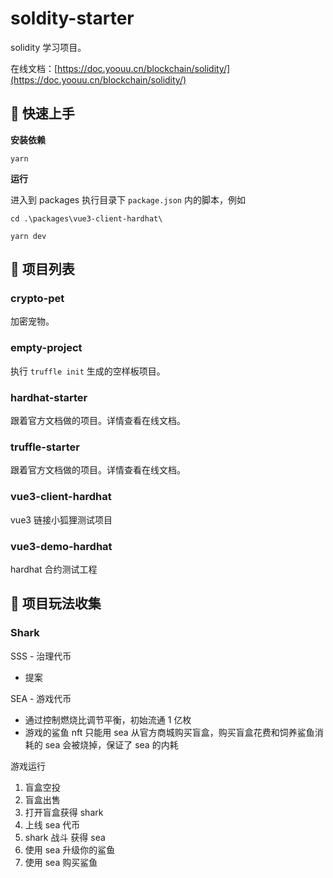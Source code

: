 # soldity-starter

solidity 学习项目。

在线文档：[https://doc.yoouu.cn/blockchain/solidity/](https://doc.yoouu.cn/blockchain/solidity/)



## 📌 快速上手

**安装依赖**

```shell
yarn
```

**运行**

进入到 packages 执行目录下 `package.json` 内的脚本，例如

```shell
cd .\packages\vue3-client-hardhat\

yarn dev
```

## 📌 项目列表

### crypto-pet

加密宠物。

### empty-project

执行 `truffle init` 生成的空样板项目。

### hardhat-starter

跟着官方文档做的项目。详情查看在线文档。

### truffle-starter

跟着官方文档做的项目。详情查看在线文档。

### vue3-client-hardhat

vue3 链接小狐狸测试项目

### vue3-demo-hardhat

hardhat 合约测试工程

## 📌 项目玩法收集

### Shark

SSS - 治理代币

- 提案

SEA - 游戏代币

- 通过控制燃烧比调节平衡，初始流通 1 亿枚
- 游戏的鲨鱼 nft 只能用 sea 从官方商城购买盲盒，购买盲盒花费和饲养鲨鱼消耗的 sea 会被烧掉，保证了 sea 的内耗

游戏运行

1. 盲盒空投
2. 盲盒出售
3. 打开盲盒获得 shark
4. 上线 sea 代币
5. shark 战斗 获得 sea
6. 使用 sea 升级你的鲨鱼
7. 使用 sea 购买鲨鱼
